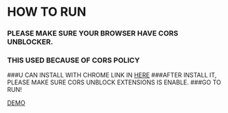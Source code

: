 # HOW TO RUN

### PLEASE MAKE SURE YOUR BROWSER HAVE CORS UNBLOCKER.

### THIS USED BECAUSE OF CORS POLICY

###U CAN INSTALL WITH CHROME LINK IN [HERE](https://chrome.google.com/webstore/detail/cors-unblock/lfhmikememgdcahcdlaciloancbhjino)
###AFTER INSTALL IT, PLEASE MAKE SURE CORS UNBLOCK EXTENSIONS IS ENABLE.
###GO TO RUN!

[DEMO](https://jubelio-project-test.vercel.app/)
